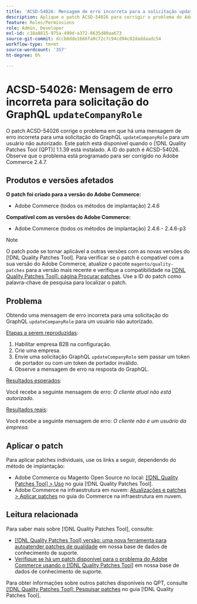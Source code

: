 ```yaml
---
title: 'ACSD-54026: Mensagem de erro incorreta para a solicitação updateCompanyRole do GraphQL'
description: Aplique o patch ACSD-54026 para corrigir o problema do Adobe Commerce em que há uma mensagem de erro incorreta para uma solicitação updateCompanyRole do GraphQL para um usuário não autorizado.
feature: Roles/Permissions
role: Admin, Developer
exl-id: c18a8815-975a-499d-a372-8635d89aa673
source-git-commit: dccb8dde1666fa0c72c7c94cd94c82daddaadc54
workflow-type: tm+mt
source-wordcount: '357'
ht-degree: 0%

---
```


# ACSD-54026: Mensagem de erro incorreta para solicitação do GraphQL `updateCompanyRole`

O patch ACSD-54026 corrige o problema em que há uma mensagem de erro incorreta para uma solicitação do GraphQL `updateCompanyRole` para um usuário não autorizado. Este patch está disponível quando o [!DNL Quality Patches Tool (QPT)] 1.1.39 está instalado. A ID do patch é ACSD-54026. Observe que o problema está programado para ser corrigido no Adobe Commerce 2.4.7.

## Produtos e versões afetados

**O patch foi criado para a versão do Adobe Commerce:**

* Adobe Commerce (todos os métodos de implantação) 2.4.6

**Compatível com as versões do Adobe Commerce:**

* Adobe Commerce (todos os métodos de implantação) 2.4.6 - 2.4.6-p3

>[!NOTE]
>
>O patch pode se tornar aplicável a outras versões com as novas versões do [!DNL Quality Patches Tool]. Para verificar se o patch é compatível com a sua versão do Adobe Commerce, atualize o pacote `magento/quality-patches` para a versão mais recente e verifique a compatibilidade na [[!DNL Quality Patches Tool]: página Procurar patches](https://experienceleague.adobe.com/tools/commerce-quality-patches/index.html). Use a ID do patch como palavra-chave de pesquisa para localizar o patch.

## Problema

Obtendo uma mensagem de erro incorreta para uma solicitação do GraphQL `updateCompanyRole` para um usuário não autorizado.

<u>Etapas a serem reproduzidas</u>:

1. Habilitar empresa B2B na configuração.
1. Crie uma empresa.
1. Envie uma solicitação GraphQL `updateCompanyRole` sem passar um token de portador ou com um token de portador inválido.
1. Observe a mensagem de erro na resposta do GraphQL.

<u>Resultados esperados</u>:

Você recebe a seguinte mensagem de erro: *O cliente atual não está autorizado.*

<u>Resultados reais</u>:

Você recebe a seguinte mensagem de erro: *O cliente não é um usuário da empresa.*

## Aplicar o patch

Para aplicar patches individuais, use os links a seguir, dependendo do método de implantação:

* Adobe Commerce ou Magento Open Source no local: [[!DNL Quality Patches Tool] > Uso](https://experienceleague.adobe.com/docs/commerce-operations/tools/quality-patches-tool/usage.html) no guia [!DNL Quality Patches Tool].
* Adobe Commerce na infraestrutura em nuvem: [Atualizações e patches > Aplicar patches](https://experienceleague.adobe.com/docs/commerce-cloud-service/user-guide/develop/upgrade/apply-patches.html) no guia do Commerce na infraestrutura em nuvem.

## Leitura relacionada

Para saber mais sobre [!DNL Quality Patches Tool], consulte:

* [[!DNL Quality Patches Tool] versão: uma nova ferramenta para autoatender patches de qualidade](/help/announcements/adobe-commerce-announcements/magento-quality-patches-released-new-tool-to-self-serve-quality-patches.md) em nossa base de dados de conhecimento de suporte.
* [Verifique se há um patch disponível para o problema do Adobe Commerce usando o [!DNL Quality Patches Tool]](/help/support-tools/patches-available-in-qpt-tool/check-patch-for-magento-issue-with-magento-quality-patches.md) em nossa base de dados de conhecimento de suporte.

Para obter informações sobre outros patches disponíveis no QPT, consulte [[!DNL Quality Patches Tool]: Pesquisar patches](https://experienceleague.adobe.com/tools/commerce-quality-patches/index.html) no guia [!DNL Quality Patches Tool].
